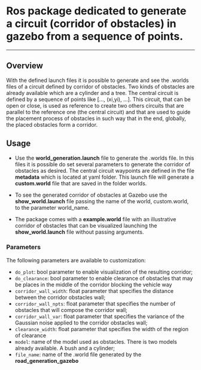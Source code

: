 # Ros package dedicated to generate a circuit (corridor of obstacles) in gazebo from a sequence of points.
---
## Overview
With the defined launch files it is possible to generate and see the .worlds files of a circuit defined by corridor of obstacles. Two kinds of obstacles are already available which are a cylinder and a tree. The central circuit is defined by a sequence of points like [..., (xi,yi), ...]. This circuit, that can be open or close, is used as reference to create two others circuits that are parallel to the reference one (the central circuit) and that are used to guide the placement process of obstacles in such way that in the end, globally, the placed obstacles form a corridor.

## Usage
* Use the **world_generation.launch** file to generate the .worlds file. In this files it is possible do set several parameters to generate the corridor of obstacles as desired. The central circuit waypoints are defined in the file **metadata** which is located at yaml folder. This launch file will generate a **custom.world** file that are saved in the folder worlds.

* To see the generated corridor of obstacles at Gazebo use the **show_world.launch** file passing the name of the world, custom.world, to the parameter world_name.

* The package comes with a **example.world** file with an illustrative corridor of obstacles that can be visualized launching the **show_world.launch** file without passing arguments.

### Parameters
The following parameters are available to customization:
* `do_plot`: bool parameter to enable visualization of the resulting corridor;
* `do_clearance`: bool parameter to enable clearance of obstacles that may be places in the middle of the corridor blocking the vehicle way
* `corridor_wall_width`: float parameter that specifies the distance between the corridor obstacles wall;
* `corridor_wall_npts`:  float parameter that specifies the number of obstacles that will compose the corridor wall;
* `corridor_wall_var`: float parameter that specifies the variance of the Gaussian noise applied to the corridor obstacles wall;
* `clearance_width`: float parameter that specifies the width of the region of clearance
* `model`: name of the model used as obstacles. There is two models already available. A bush and a cylinder;
* `file_name`: name of the .world file generated by the **road_generation_gazebo**
